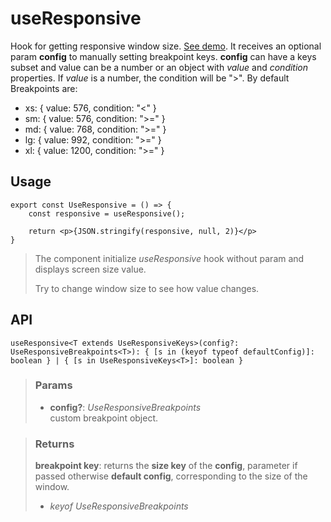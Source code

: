 # useResponsive
Hook for getting responsive window size. [See demo](https://ndriadev.github.io/react-tools/#/hooks/events/useResponsive). It receives an optional param __config__ to manually setting breakpoint keys. __config__ can have a keys subset and value can be a number or an object with _value_ and _condition_ properties. If _value_ is a number, the condition will be ">". By default Breakpoints are:
- xs: { value: 576, condition: "<" }
- sm: { value: 576, condition: ">=" }
- md: { value: 768, condition: ">=" }
- lg: { value: 992, condition: ">=" }
- xl: { value: 1200, condition: ">=" }

## Usage

```tsx
export const UseResponsive = () => {
	const responsive = useResponsive();

	return <p>{JSON.stringify(responsive, null, 2)}</p>
}
```

> The component initialize _useResponsive_ hook without param and displays screen size value.
> 
> Try to change window size to see how value changes.


## API

```tsx
useResponsive<T extends UseResponsiveKeys>(config?: UseResponsiveBreakpoints<T>): { [s in (keyof typeof defaultConfig)]: boolean } | { [s in UseResponsiveKeys<T>]: boolean }
```

> ### Params
>
> - __config?__: _UseResponsiveBreakpoints_  
custom breakpoint object.
>


> ### Returns
>
> __breakpoint key__: returns the __size key__ of the __config__, parameter if passed otherwise  __default config__, corresponding to the size of the window.
> - _keyof UseResponsiveBreakpoints_  
>